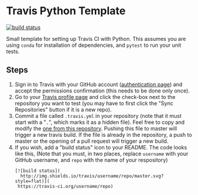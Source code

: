 # Travis Python Template

[![build status](http://img.shields.io/travis/jakevdp/travis-python-template/master.svg?style=flat)](https://travis-ci.org/jakevdp/travis-python-template)

Small template for setting up Travis CI with Python. This assumes you are using
``conda`` for installation of dependencies, and ``pytest`` to run your unit tests.


## Steps

1. Sign in to Travis with your GitHub account ([authentication page](https://travis-ci.org/))
   and accept the permissions confirmation (this needs to be done only once).
2. Go to your [Travis profile page](https://travis-ci.org/profile/) and click the
   check-box next to the repository you want to test (you may have to first click
   the "Sync Repositories" button if it is a new repo).
3. Commit a file called ``.travis.yml`` in your repository (note that it must
   start with a "``.``", which marks it as a hidden file). Feel free to copy
   and modify the [one from this repository](.travis.yml).
   Pushing this file to master will trigger a new travis build. If the file is
   already in the repository, a push to master or the opening of a pull request
   will trigger a new build.
4. If you wish, add a "build status" icon to your README. The code looks like this,
   (Note that you must, in two places, replace ``username`` with your GitHub
    username, and ``repo`` with the name of your respository)
   ```
   [![build status](
     http://img.shields.io/travis/username/repo/master.svg?style=flat)](
    https://travis-ci.org/username/repo)
   ```
